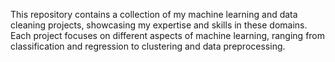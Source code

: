 This repository contains a collection of my machine learning and data cleaning projects, showcasing my expertise and skills in these domains. Each project focuses on different aspects of machine learning, ranging from classification and regression to clustering and data preprocessing.
